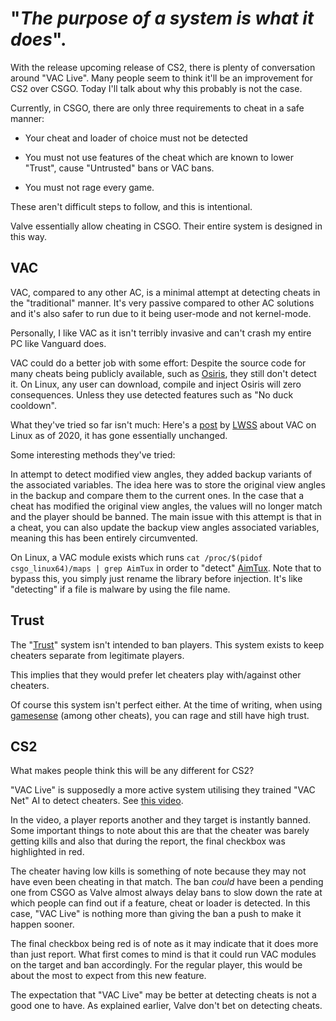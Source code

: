<!--
.. title: CS Cheating
.. slug: csgo-cheating
.. date: 2023-07-13 10:41:52 UTC+01:00
.. tags: gaming, linux, Steam, cheating, cs
.. category: 
.. link: 
.. description: 
.. type: text
-->

# 

# "*The purpose of a system is what it does*".

With the release upcoming release of CS2, there is plenty of conversation around "VAC Live". Many people seem to think it'll be an improvement for CS2 over CSGO. Today I'll talk about why this probably is not the case.

Currently, in CSGO, there are only three requirements to cheat in a safe manner:

* Your cheat and loader of choice must not be detected

* You must not use features of the cheat which are known to lower "Trust", cause "Untrusted" bans or VAC bans.

* You must not rage every game.

These aren't difficult steps to follow, and this is intentional.

Valve essentially allow cheating in CSGO. Their entire system is designed in this way. 

## VAC

VAC, compared to any other AC, is a minimal attempt at detecting cheats in the "traditional" manner. It's very passive compared to other AC solutions and it's also safer to run due to it being user-mode and not kernel-mode. 

Personally, I like VAC as it isn't terribly invasive and can't crash my entire PC like Vanguard does.

VAC could do a better job with some effort: Despite the source code for many cheats being publicly available, such as [Osiris](https://github.com/danielkrupinski/Osiris), they still don't detect it. On Linux, any user can download, compile and inject Osiris will zero consequences. Unless they use detected features such as "No duck cooldown".

What they've tried so far isn't much: Here's a [post](https://lwss.github.io/State-Of-Vac-linux-2020/) by [LWSS](https://github.com/LWSS/) about VAC on Linux as of 2020, it has gone essentially unchanged.

Some interesting methods they've tried:

In attempt to detect modified view angles, they added backup variants of the associated variables. The idea here was to store the original view angles in the backup and compare them to the current ones. In the case that a cheat has modified the original view angles, the values will no longer match and the player should be banned. The main issue with this attempt is that in a cheat, you can also update the backup view angles associated variables, meaning this has been entirely circumvented. 

On Linux, a VAC module exists which runs `cat /proc/$(pidof csgo_linux64)/maps | grep AimTux` in order to "detect" [AimTux](https://github.com/AimTuxOfficial/AimTux). Note that to bypass this, you simply just rename the library before injection. It's like "detecting" if a file is malware by using the file name.


## Trust

The "[Trust](https://help.steampowered.com/en/faqs/view/00EF-D679-C76A-C185)" system isn't intended to ban players. This system exists to keep cheaters separate from legitimate players.

This implies that they would prefer let cheaters play with/against other cheaters.

Of course this system isn't perfect either. At the time of writing, when using [gamesense](https://gamesense.pub/) (among other cheats), you can rage and still have high trust.

## CS2

What makes people think this will be any different for CS2?

"VAC Live" is supposedly a more active system utilising they trained "VAC Net" AI to detect cheaters. See [this video](https://www.youtube.com/watch?v=BfCSOjfPQWc).

In the video, a player reports another and they target is instantly banned. Some important things to note about this are that the cheater was barely getting kills and also that during the report, the final checkbox was highlighted in red.

The cheater having low kills is something of note because they may not have even been cheating in that match. The ban *could* have been a pending one from CSGO as Valve almost always delay bans to slow down the rate at which people can find out if a feature, cheat or loader is detected. In this case, "VAC Live" is nothing more than giving the ban a push to make it happen sooner.

The final checkbox being red is of note as it may indicate that it does more than just report. What first comes to mind is that it could run VAC modules on the target and ban accordingly. For the regular player, this would be about the most to expect from this new feature.

The expectation that "VAC Live" may be better at detecting cheats is not a good one to have. As explained earlier, Valve don't bet on detecting cheats.
